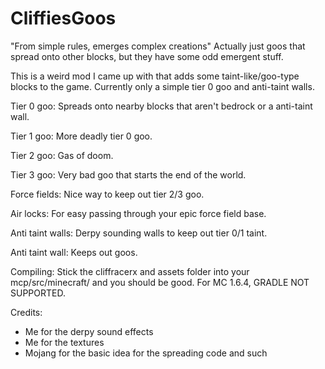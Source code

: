 CliffiesGoos
============

"From simple rules, emerges complex creations"  Actually just goos that spread onto other blocks, but they have some odd emergent stuff.

This is a weird mod I came up with that adds some taint-like/goo-type blocks to the game.  Currently only a simple tier 0 goo and anti-taint walls.

Tier 0 goo: Spreads onto nearby blocks that aren't bedrock or a anti-taint wall.

Tier 1 goo: More deadly tier 0 goo.

Tier 2 goo: Gas of doom.

Tier 3 goo: Very bad goo that starts the end of the world.

Force fields: Nice way to keep out tier 2/3 goo.

Air locks: For easy passing through your epic force field base.

Anti taint walls: Derpy sounding walls to keep out tier 0/1 taint.

Anti taint wall: Keeps out goos.

Compiling: Stick the cliffracerx and assets folder into your mcp/src/minecraft/ and you should be good.  For MC 1.6.4, GRADLE NOT SUPPORTED.

Credits:

* Me for the derpy sound effects
* Me for the textures
* Mojang for the basic idea for the spreading code and such